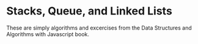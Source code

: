 Stacks, Queue, and Linked Lists
========

These are simply algorithms and excercises from the Data Structures and Algorithms with Javascript book.
